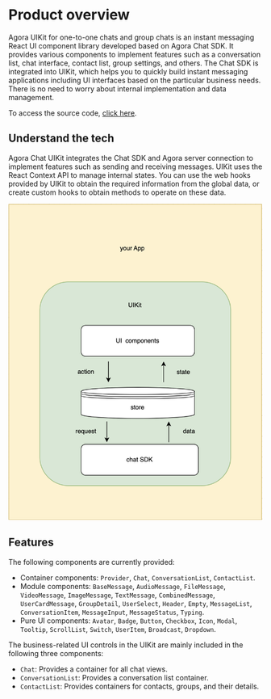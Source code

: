 # Product overview

Agora UIKit for one-to-one chats and group chats is an instant messaging React UI component library developed based on 
Agora Chat SDK. It provides various components to implement features such as a conversation list, chat interface, 
contact list, group settings, and others. The Chat SDK is integrated into UIKit, which helps you to quickly build instant messaging applications including UI interfaces based on the particular business needs. There is no need to worry about internal implementation and data management.

To access the source code, [click here](https://github.com/AgoraIO-Usecase/AgoraChat-UIKit-web/tree/main).

## Understand the tech

Agora Chat UIKit integrates the Chat SDK and Agora server connection to implement features such as sending and receiving messages. UIKit uses the React Context API to manage internal states. You can use the web hooks provided by UIKit to obtain the required information from the global data, or create custom hooks to obtain methods to operate on these data.

![technical-principle](../../assets/images/uikit-web-technical-principle.png)

## Features

The following components are currently provided:

- Container components: `Provider`, `Chat`, `ConversationList`, `ContactList`.
- Module components: `BaseMessage`, `AudioMessage`, `FileMessage`, `VideoMessage`, `ImageMessage`, `TextMessage`, `CombinedMessage`, `UserCardMessage`, `GroupDetail`, `UserSelect`, `Header`, `Empty`, `MessageList`, `ConversationItem`, `MessageInput`, `MessageStatus`, `Typing`.
- Pure UI components: `Avatar`, `Badge`, `Button`, `Checkbox`, `Icon`, `Modal`, `Tooltip`, `ScrollList`, `Switch`, `UserItem`, `Broadcast`, `Dropdown`.

The business-related UI controls in the UIKit are mainly included in the following three components:

- `Chat`: Provides a container for all chat views.
- `ConversationList`: Provides a conversation list container.
- `ContactList`: Provides containers for contacts, groups, and their details.